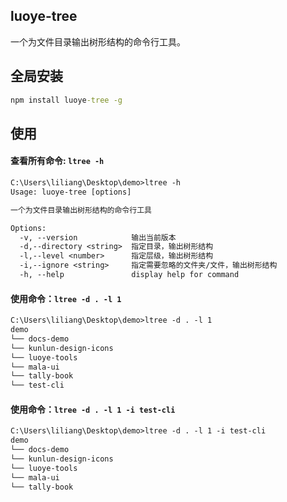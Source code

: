## luoye-tree

一个为文件目录输出树形结构的命令行工具。

## 全局安装

```cmd
npm install luoye-tree -g
```

## 使用

#### 查看所有命令: `ltree -h`

```txt
C:\Users\liliang\Desktop\demo>ltree -h
Usage: luoye-tree [options]

一个为文件目录输出树形结构的命令行工具

Options:
  -v, --version            输出当前版本
  -d,--directory <string>  指定目录，输出树形结构
  -l,--level <number>      指定层级，输出树形结构
  -i,--ignore <string>     指定需要忽略的文件夹/文件，输出树形结构
  -h, --help               display help for command
```

#### 使用命令：`ltree -d . -l 1`

```txt
C:\Users\liliang\Desktop\demo>ltree -d . -l 1
demo
└── docs-demo
└── kunlun-design-icons
└── luoye-tools
└── mala-ui
└── tally-book
└── test-cli
```

#### 使用命令：`ltree -d . -l 1 -i test-cli`

```txt
C:\Users\liliang\Desktop\demo>ltree -d . -l 1 -i test-cli
demo
└── docs-demo
└── kunlun-design-icons
└── luoye-tools
└── mala-ui
└── tally-book
```
